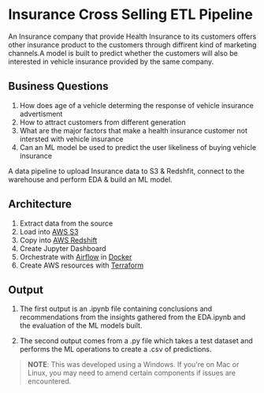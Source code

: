 # Insurance Cross Selling ETL Pipeline

An Insurance company that provide Health Insurance to its customers offers other insurance product to the customers through diffirent kind of marketing channels.A model is built to predict whether the customers will also be interested in vehicle insurance provided by the same company.

## Business Questions

1. How does age of a vehicle determing the response of vehicle insurance advertisment
2. How to attract customers from different generation
3. What are the major factors that make a health insurance customer not intersted with vehicle insurance
4. Can an ML model be used to predict the user likeliness of buying vehicle insurance

A data pipeline to upload Insurance data to S3 & Redshfit, connect to the warehouse and perform EDA & build an ML model. 

## Architecture

1. Extract data from the source
2. Load into [AWS S3](https://aws.amazon.com/s3/)
3. Copy into [AWS Redshift](https://aws.amazon.com/redshift/)
4. Create Jupyter Dashboard 
1. Orchestrate with [Airflow](https://airflow.apache.org) in [Docker](https://www.docker.com)
1. Create AWS resources with [Terraform](https://www.terraform.io)

## Output

1. The first output is an .ipynb file containing conclusions and recommendations from the insights gathered from the EDA.ipynb and the evaluation of the ML models built.

2. The second output comes from a .py file which takes a test dataset and performs the ML operations to create a .csv of predictions.

> **NOTE**: This was developed using a Windows. If you're on Mac or Linux, you may need to amend certain components if issues are encountered.
